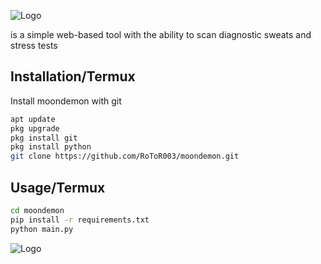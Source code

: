 ![Logo](https://i.ibb.co/pjs0sr4/Screenshot-2.png)

is a simple web-based tool with the ability to scan diagnostic sweats and stress tests


## Installation/Termux

Install moondemon with git

```bash
apt update
pkg upgrade
pkg install git
pkg install python
git clone https://github.com/RoToR003/moondemon.git
```
    
## Usage/Termux

```bash
cd moondemon
pip install -r requirements.txt
python main.py
```

![Logo](https://i.ibb.co/PCzRMYG/Picsart-24-01-31-22-07-18-638.jpg)
